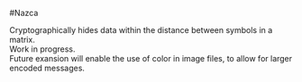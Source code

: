 #Nazca

Cryptographically hides data within the distance between symbols in a matrix.<br>
Work in progress.<br>
Future exansion will enable the use of color in image files, to allow for larger encoded messages.<br>
